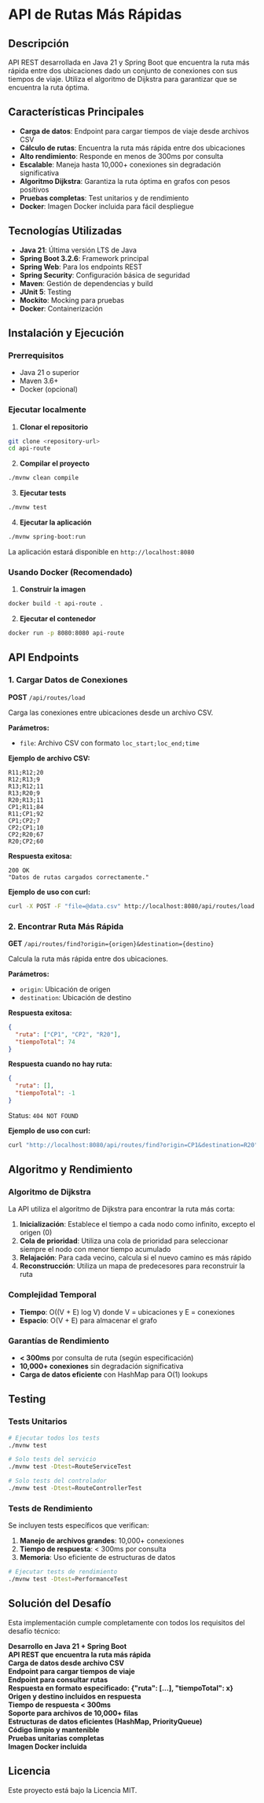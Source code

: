 # API de Rutas Más Rápidas

## Descripción

API REST desarrollada en Java 21 y Spring Boot que encuentra la ruta más rápida entre dos ubicaciones dado un conjunto de conexiones con sus tiempos de viaje. Utiliza el algoritmo de Dijkstra para garantizar que se encuentra la ruta óptima.

## Características Principales

- **Carga de datos**: Endpoint para cargar tiempos de viaje desde archivos CSV
- **Cálculo de rutas**: Encuentra la ruta más rápida entre dos ubicaciones
- **Alto rendimiento**: Responde en menos de 300ms por consulta
- **Escalable**: Maneja hasta 10,000+ conexiones sin degradación significativa
- **Algoritmo Dijkstra**: Garantiza la ruta óptima en grafos con pesos positivos
- **Pruebas completas**: Test unitarios y de rendimiento
- **Docker**: Imagen Docker incluida para fácil despliegue

## Tecnologías Utilizadas

- **Java 21**: Última versión LTS de Java
- **Spring Boot 3.2.6**: Framework principal
- **Spring Web**: Para los endpoints REST
- **Spring Security**: Configuración básica de seguridad
- **Maven**: Gestión de dependencias y build
- **JUnit 5**: Testing
- **Mockito**: Mocking para pruebas
- **Docker**: Containerización

## Instalación y Ejecución

### Prerrequisitos
- Java 21 o superior
- Maven 3.6+
- Docker (opcional)

### Ejecutar localmente

1. **Clonar el repositorio**
```bash
git clone <repository-url>
cd api-route
```

2. **Compilar el proyecto**
```bash
./mvnw clean compile
```

3. **Ejecutar tests**
```bash
./mvnw test
```

4. **Ejecutar la aplicación**
```bash
./mvnw spring-boot:run
```

La aplicación estará disponible en `http://localhost:8080`

### Usando Docker (Recomendado)

1. **Construir la imagen**
```bash
docker build -t api-route .
```

2. **Ejecutar el contenedor**
```bash
docker run -p 8080:8080 api-route
```

## API Endpoints

### 1. Cargar Datos de Conexiones

**POST** `/api/routes/load`

Carga las conexiones entre ubicaciones desde un archivo CSV.

**Parámetros:**
- `file`: Archivo CSV con formato `loc_start;loc_end;time`

**Ejemplo de archivo CSV:**
```csv
R11;R12;20
R12;R13;9
R13;R12;11
R13;R20;9
R20;R13;11
CP1;R11;84
R11;CP1;92
CP1;CP2;7
CP2;CP1;10
CP2;R20;67
R20;CP2;60
```

**Respuesta exitosa:**
```
200 OK
"Datos de rutas cargados correctamente."
```

**Ejemplo de uso con curl:**
```bash
curl -X POST -F "file=@data.csv" http://localhost:8080/api/routes/load
```

### 2. Encontrar Ruta Más Rápida

**GET** `/api/routes/find?origin={origen}&destination={destino}`

Calcula la ruta más rápida entre dos ubicaciones.

**Parámetros:**
- `origin`: Ubicación de origen
- `destination`: Ubicación de destino

**Respuesta exitosa:**
```json
{
  "ruta": ["CP1", "CP2", "R20"],
  "tiempoTotal": 74
}
```

**Respuesta cuando no hay ruta:**
```json
{
  "ruta": [],
  "tiempoTotal": -1
}
```
Status: `404 NOT FOUND`

**Ejemplo de uso con curl:**
```bash
curl "http://localhost:8080/api/routes/find?origin=CP1&destination=R20"
```

## Algoritmo y Rendimiento

### Algoritmo de Dijkstra

La API utiliza el algoritmo de Dijkstra para encontrar la ruta más corta:

1. **Inicialización**: Establece el tiempo a cada nodo como infinito, excepto el origen (0)
2. **Cola de prioridad**: Utiliza una cola de prioridad para seleccionar siempre el nodo con menor tiempo acumulado
3. **Relajación**: Para cada vecino, calcula si el nuevo camino es más rápido
4. **Reconstrucción**: Utiliza un mapa de predecesores para reconstruir la ruta

### Complejidad Temporal
- **Tiempo**: O((V + E) log V) donde V = ubicaciones y E = conexiones
- **Espacio**: O(V + E) para almacenar el grafo

### Garantías de Rendimiento

- **< 300ms** por consulta de ruta (según especificación)
- **10,000+ conexiones** sin degradación significativa
- **Carga de datos eficiente** con HashMap para O(1) lookups

## Testing

### Tests Unitarios

```bash
# Ejecutar todos los tests
./mvnw test

# Solo tests del servicio
./mvnw test -Dtest=RouteServiceTest

# Solo tests del controlador
./mvnw test -Dtest=RouteControllerTest
```

### Tests de Rendimiento

Se incluyen tests específicos que verifican:

1. **Manejo de archivos grandes**: 10,000+ conexiones
2. **Tiempo de respuesta**: < 300ms por consulta
3. **Memoria**: Uso eficiente de estructuras de datos

```bash
# Ejecutar tests de rendimiento
./mvnw test -Dtest=PerformanceTest
```

## Solución del Desafío

Esta implementación cumple completamente con todos los requisitos del desafío técnico:

**Desarrollo en Java 21 + Spring Boot**  
**API REST que encuentra la ruta más rápida**  
**Carga de datos desde archivo CSV**  
**Endpoint para cargar tiempos de viaje**  
**Endpoint para consultar rutas**  
**Respuesta en formato especificado: {"ruta": [...], "tiempoTotal": x}**  
**Origen y destino incluidos en respuesta**  
**Tiempo de respuesta < 300ms**  
**Soporte para archivos de 10,000+ filas**  
**Estructuras de datos eficientes (HashMap, PriorityQueue)**  
**Código limpio y mantenible**  
**Pruebas unitarias completas**  
**Imagen Docker incluida**

## Licencia

Este proyecto está bajo la Licencia MIT.

